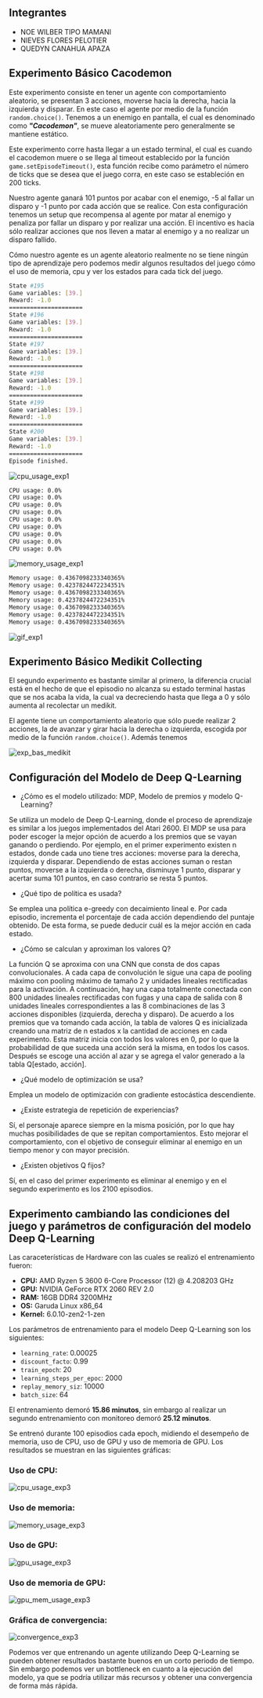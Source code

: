 ## Integrantes

- NOE WILBER TIPO MAMANI
- NIEVES FLORES PELOTIER
- QUEDYN CANAHUA APAZA

## Experimento Básico Cacodemon

<!-- descripción, ejecución, convergencia y resultados obtenidos -->

Este experimento consiste en tener un agente con comportamiento aleatorio, se presentan 3 acciones, moverse hacia la derecha, hacia la izquierda y disparar.  En este caso el agente por medio de la función `random.choice()`. Tenemos a un enemigo en pantalla, el cual es denominado como ***"Cacodemon"***, se mueve aleatoriamente pero generalmente se mantiene estático.

Este experimento corre hasta llegar a un estado terminal, el cual es cuando el cacodemon muere o se llega al timeout establecido por la función `game.setEpisodeTimeout()`, esta función recibe como parámetro el número de ticks que se desea que el juego corra, en este caso se estableción en 200 ticks.

Nuestro agente ganará 101 puntos por acabar con el enemigo, -5 al fallar un disparo y -1 punto por cada acción que se realice. Con esta configuración tenemos un setup que recompensa al agente por matar al enemigo y penaliza por fallar un disparo y por realizar una acción. El incentivo es hacia sólo realizar acciones que nos lleven a matar al enemigo y a no realizar un disparo fallido.

Cómo nuestro agente es un agente aleatorio realmente no se tiene ningún tipo de aprendizaje pero podemos medir algunos resultados del juego cómo el uso de memoria, cpu y ver los estados para cada tick del juego.

```bash
State #195
Game variables: [39.]
Reward: -1.0
=====================
State #196
Game variables: [39.]
Reward: -1.0
=====================
State #197
Game variables: [39.]
Reward: -1.0
=====================
State #198
Game variables: [39.]
Reward: -1.0
=====================
State #199
Game variables: [39.]
Reward: -1.0
=====================
State #200
Game variables: [39.]
Reward: -1.0
=====================
Episode finished.
```

![cpu_usage_exp1](media/Figure_1.png)

```bash
CPU usage: 0.0%
CPU usage: 0.0%
CPU usage: 0.0%
CPU usage: 0.0%
CPU usage: 0.0%
CPU usage: 0.0%
CPU usage: 0.0%
CPU usage: 0.0%
CPU usage: 0.0%
```

![memory_usage_exp1](media/Screenshot%20from%202022-12-01%2014-37-15.png)

```bash
Memory usage: 0.4367098233340365%
Memory usage: 0.4237824472234351%
Memory usage: 0.4367098233340365%
Memory usage: 0.4237824472234351%
Memory usage: 0.4367098233340365%
Memory usage: 0.4237824472234351%
Memory usage: 0.4367098233340365%
```
<!-- cacodemon image -->
<!-- ![cacodemon](media/Screenshot%20from%202022-12-01%2013-07-09.png) -->
![gif_exp1](media/gif_exp_1.gif)
## Experimento Básico Medikit Collecting

El segundo experimento es bastante similar al primero, la diferencia crucial está en el hecho de que el episodio no alcanza su estado terminal hastas que se nos acaba la vida, la cual va decreciendo hasta que llega a 0 y sólo aumenta al recolectar un medikit.

El agente tiene un comportamiento aleatorio que sólo puede realizar 2 acciones, la de avanzar y girar hacia la derecha o izquierda, escogida por medio de la función `random.choice()`. Además tenemos

![exp_bas_medikit](media/gif_exp_2.gif)
<!-- descripción, ejecución, convergencia y resultados obtenidos -->

## Configuración del Modelo de Deep Q-Learning

- ¿Cómo es el modelo utilizado: MDP, Modelo de premios y modelo Q-Learning?  

Se utiliza un modelo de Deep Q-Learning, donde el proceso de aprendizaje es similar a los juegos implementados del Atari 2600. El MDP se usa para poder escoger la mejor opción de acuerdo a los premios que se vayan ganando o perdiendo. Por ejemplo, en el primer experimento existen n estados, donde cada uno tiene tres acciones: moverse para la derecha, izquierda y disparar. Dependiendo de estas acciones suman o restan puntos, moverse a la izquierda o derecha, disminuye 1 punto, disparar y acertar suma 101 puntos, en caso contrario se resta 5 puntos.

- ¿Qué tipo de política es usada?  

Se emplea una política e-greedy con decaimiento lineal e. Por cada episodio, incrementa el porcentaje de cada acción dependiendo del puntaje obtenido. De esta forma, se puede deducir cuál es la mejor acción en cada estado.

- ¿Cómo se calculan y aproximan los valores Q?

La función Q se aproxima con una CNN que consta de dos capas convolucionales. A cada capa de convolución le sigue una capa de pooling máximo con pooling máximo de tamaño 2 y unidades lineales rectificadas para la activación. A continuación, hay una capa totalmente conectada con 800 unidades lineales rectificadas con fugas y una capa de salida con 8 unidades lineales correspondientes a las 8 combinaciones de las 3 acciones disponibles (izquierda, derecha y disparo). De acuerdo a los premios que va tomando cada acción, la tabla de valores Q es inicializada creando una matriz de n estados x la cantidad de acciones en cada experimento. Esta matriz inicia con todos los valores en 0, por lo que la probabilidad de que suceda una acción será la misma, en todos los casos. Después se escoge una acción al azar y se agrega el valor generado a la tabla Q[estado, acción].


- ¿Qué modelo de optimización se usa?  

Emplea un modelo de optimización con gradiente estocástica descendiente.
 
- ¿Existe estrategia de repetición de experiencias?

Sí, el personaje aparece siempre en la misma posición, por lo que hay muchas posibilidades de que se repitan comportamientos. Esto mejorar el comportamiento, con el objetivo de conseguir eliminar al enemigo en un tiempo menor y con mayor precisión.

- ¿Existen objetivos Q fijos?

Sí, en el caso del primer experimento es eliminar al enemigo y en el segundo experimento es los 2100 episodios.

  
## Experimento cambiando las condiciones del juego y parámetros de configuración del modelo Deep Q-Learning

Las caraceterísticas de Hardware con las cuales se realizó el entrenamiento fueron:

- **CPU:** AMD Ryzen 5 3600 6-Core Processor (12) @ 4.208203 GHz
- **GPU:** NVIDIA GeForce RTX 2060 REV 2.0
- **RAM:** 16GB DDR4 3200MHz
- **OS:** Garuda Linux x86_64
- **Kernel:** 6.0.10-zen2-1-zen

Los parámetros de entrenamiento para el modelo Deep Q-Learning son los siguientes:

- `learning_rate`: 0.00025
- `discount_facto`: 0.99
- `train_epoch`: 20
- `learning_steps_per_epoc`: 2000
- `replay_memory_siz`: 10000
- `batch_size`: 64

El entrenamiento demoró **15.86 minutos**, sin embargo al realizar un segundo entrenamiento con monitoreo demoró **25.12 minutos**.

Se entrenó durante 100 episodios cada epoch, midiendo el desempeño de memoria, uso de CPU, uso de GPU y uso de memoria de GPU. Los resultados se muestran en las siguientes gráficas:
<!-- descripción, ejecución, convergencia y resultados obtenidos -->
<!-- 15.86 sin monitoreo -->
### Uso de CPU:

![cpu_usage_exp3](media/exp3_cpu_usage.png)

### Uso de memoria:

![memory_usage_exp3](media/exp3_mem_usg.png)

### Uso de GPU:

![gpu_usage_exp3](media/exp3_gpu_usage.png)

### Uso de memoria de GPU:

![gpu_mem_usage_exp3](media/exp3_gpu_memory.png)

### Gráfica de convergencia:

![convergence_exp3](media/convergence.png)
<!-- 25.12 con monitoreo -->

Podemos ver que entrenando un agente utilizando Deep Q-Learning se pueden obtener resultados bastante buenos en un corto periodo de tiempo. Sin embargo podemos ver un bottleneck en cuanto a la ejecución del modelo, ya que se podría utilizar más recursos y obtener una convergencia de forma más rápida.
